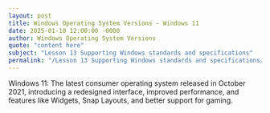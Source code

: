 ```yaml
---
layout: post
title: Windows Operating System Versions - Windows 11
date: 2025-01-10 12:00:00 -0000
author: Windows Operating System Versions
quote: "content here"
subject: "Lesson 13 Supporting Windows standards and specifications"
permalink: "/Lesson 13 Supporting Windows standards and specifications/Windows Operating System Versions/Windows Operating System Versions - Windows 11"
---
```


Windows 11: The latest consumer operating system released in October 2021, introducing a redesigned interface, improved performance, and features like Widgets, Snap Layouts, and better support for gaming.
